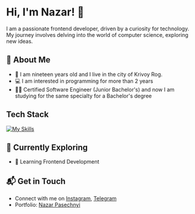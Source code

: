 # Hi, I'm Nazar! 👋

I am a passionate frontend developer, driven by a curiosity for technology. My journey involves delving into the world of computer science, exploring new ideas.

## 🚀 About Me

- 🧑 I am nineteen years old and I live in the city of Krivoy Rog.
- 💻 I am interested in programming for more than 2 years
- 👨‍🎓 Certified Software Engineer (Junior Bachelor's) and now I am studying for the same specialty for a Bachelor's degree

## Tech Stack
[![My Skills](https://skillicons.dev/icons?i=html,css,js,sass,git,github,figma,photoshop,vscode)](https://skillicons.dev)

## 🌱 Currently Exploring

- 🚀 Learning Frontend Development

## 📬 Get in Touch

- Connect with me on [Instagram](https://www.instagram.com/lackkevil/), [Telegram](https://t.me/lackevil)
- Portfolio: [Nazar Pasechnyi](https://lackevil.github.io/Portfolio/)
